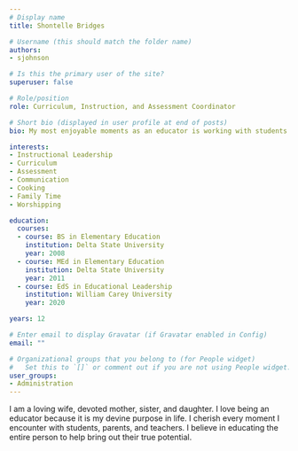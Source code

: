 ```yaml
---
# Display name
title: Shontelle Bridges

# Username (this should match the folder name)
authors:
- sjohnson

# Is this the primary user of the site?
superuser: false

# Role/position
role: Curriculum, Instruction, and Assessment Coordinator

# Short bio (displayed in user profile at end of posts)
bio: My most enjoyable moments as an educator is working with students and teachers and seeing sustainable growth as they learn.

interests:
- Instructional Leadership
- Curriculum
- Assessment
- Communication
- Cooking
- Family Time
- Worshipping

education:
  courses:
  - course: BS in Elementary Education
    institution: Delta State University
    year: 2008
  - course: MEd in Elementary Education
    institution: Delta State University
    year: 2011
  - course: EdS in Educational Leadership
    institution: William Carey University
    year: 2020

years: 12

# Enter email to display Gravatar (if Gravatar enabled in Config)
email: ""

# Organizational groups that you belong to (for People widget)
#   Set this to `[]` or comment out if you are not using People widget.
user_groups:
- Administration
---
```


I am a loving wife, devoted mother, sister, and daughter. I love being an educator because it is my devine purpose in life. I cherish every moment I encounter with students, parents, and teachers. I believe in educating the entire person to help bring out their true potential.
